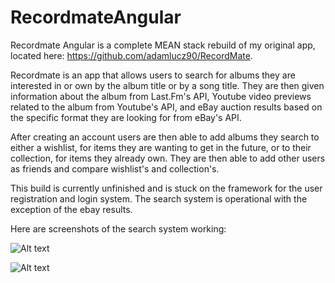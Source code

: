 # RecordmateAngular

Recordmate Angular is a complete MEAN stack rebuild of my original app, located here: https://github.com/adamlucz90/RecordMate.  

Recordmate is an app that allows users to search for albums they are interested in or own by the album title or by a song title.  They are then given information about the album from Last.Fm's API, Youtube video previews related to the album from Youtube's API, and eBay auction results based on the specific format they are looking for from eBay's API.

After creating an account users are then able to add albums they search to either a wishlist, for items they are wanting to get in the future, or to their collection, for items they already own.  They are then able to add other users as friends and compare wishlist's and collection's.

This build is currently unfinished and is stuck on the framework for the user registration and login system.
The search system is operational with the exception of the ebay results.

Here are screenshots of the search system working:

![Alt text](http://imgur.com/moeXZib "Search Home Page")

![Alt text](http://imgur.com/LCy17CY "Search Result Page")
